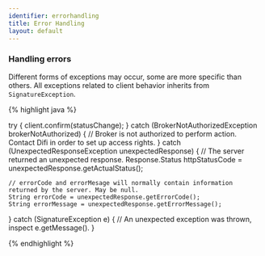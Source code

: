 ```yaml
---
identifier: errorhandling
title: Error Handling
layout: default
---
```


<h3 id="errorHandlerHeader">Handling errors</h3>

Different forms of exceptions may occur, some are more specific than others. All exceptions related to client behavior inherits from `SignatureException`. 

{% highlight java %}

try {
    client.confirm(statusChange);
} catch (BrokerNotAuthorizedException brokerNotAuthorized) {
    // Broker is not authorized to perform action. Contact Difi in order to set up access rights.
} catch (UnexpectedResponseException unexpectedResponse) {
    // The server returned an unexpected response.
    Response.Status httpStatusCode = unexpectedResponse.getActualStatus();

    // errorCode and errorMesage will normally contain information returned by the server. May be null.
    String errorCode = unexpectedResponse.getErrorCode();
    String errorMessage = unexpectedResponse.getErrorMessage();
} catch (SignatureException e) {
    // An unexpected exception was thrown, inspect e.getMessage().
}

{% endhighlight %}